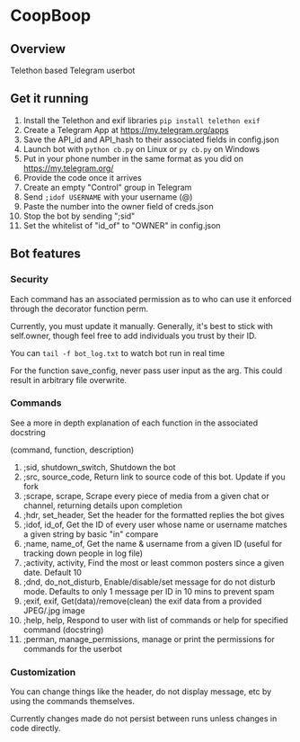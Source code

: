 # CoopBoop

## Overview
Telethon based Telegram userbot

## Get it running
1. Install the Telethon and exif libraries `pip install telethon exif`
2. Create a Telegram App at https://my.telegram.org/apps
3. Save the API_id and API_hash to their associated fields in config.json
4. Launch bot with `python cb.py` on Linux or `py cb.py` on Windows
5. Put in your phone number in the same format as you did on https://my.telegram.org/
6. Provide the code once it arrives
7. Create an empty "Control" group in Telegram
8. Send `;idof USERNAME` with your username (@)
9. Paste the number into the owner field of creds.json
10. Stop the bot by sending ";sid"
11. Set the whitelist of "id_of" to "OWNER" in config.json

## Bot features
### Security
Each command has an associated permission as to who can use it enforced through the decorator function perm.

Currently, you must update it manually. Generally, it's best to stick with self.owner, though feel free to add individuals you trust by their ID.

You can `tail -f bot_log.txt` to watch bot run in real time

For the function save_config, never pass user input as the arg. This could result in arbitrary file overwrite.

### Commands
See a more in depth explanation of each function in the associated docstring

(command, function, description)
1. ;sid, shutdown_switch, Shutdown the bot
2. ;src, source_code, Return link to source code of this bot. Update if you fork
3. ;scrape, scrape, Scrape every piece of media from a given chat or channel, returning details upon completion
4. ;hdr, set_header, Set the header for the formatted replies the bot gives
5. ;idof, id_of, Get the ID of every user whose name or username matches a given string by basic "in" compare
6. ;name, name_of, Get the name & username from a given ID (useful for tracking down people in log file)
7. ;activity, activity, Find the most or least common posters since a given date. Default 10
8. ;dnd, do_not_disturb, Enable/disable/set message for do not disturb mode. Defaults to only 1 message per ID in 10 mins to prevent spam
9. ;exif, exif, Get(data)/remove(clean) the exif data from a provided JPEG/.jpg image
10. ;help, help, Respond to user with list of commands or help for specified command (docstring)
11. ;perman, manage_permissions, manage or print the permissions for commands for the userbot

### Customization

You can change things like the header, do not display message, etc by using the commands themselves.

Currently changes made do not persist between runs unless changes in code directly.
